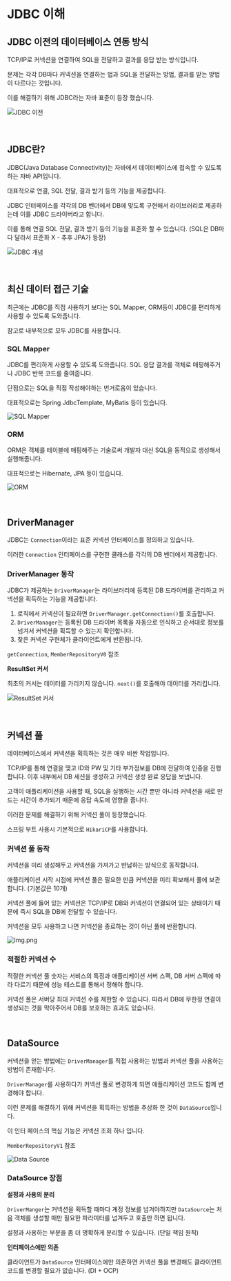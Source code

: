 # JDBC 이해

## JDBC 이전의 데이터베이스 연동 방식

TCP/IP로 커넥션을 연결하여 SQL을 전달하고 결과를 응답 받는 방식입니다.

문제는 각각 DB마다 커넥션을 연결하는 법과 SQL을 전달하는 방법, 결과를 받는 방법이 다르다는 것입니다.

이를 해결하기 위해 JDBC라는 자바 표준이 등장 했습니다.

![JDBC 이전](../image/before_jdbc.png)

<br>

## JDBC란?

JDBC(Java Database Connectivity)는 자바에서 데이터베이스에 접속할 수 있도록 하는 자바 API입니다.

대표적으로 연결, SQL 전달, 결과 받기 등의 기능을 제공합니다.

JDBC 인터페이스를 각각의 DB 벤더에서 DB에 맞도록 구현해서 라이브러리로 제공하는데 이를 JDBC 드라이버라고 합니다.

이를 통해 연결 SQL 전달, 결과 받기 등의 기능을 표준화 할 수 있습니다. (SQL은 DB마다 달라서 표준화 X - 추후 JPA가 등장)

![JDBC 개념](../image/jdbc_notion.png)

<br>

## 최신 데이터 접근 기술

최근에는 JDBC를 직접 사용하기 보다는 SQL Mapper, ORM등이 JDBC를 편리하게 사용할 수 있도록 도와줍니다.

참고로 내부적으로 모두 JDBC를 사용합니다.

### SQL Mapper

JDBC를 편리하게 사용할 수 있도록 도와줍니다. SQL 응답 결과를 객체로 매핑해주거나 JDBC 반복 코드를 줄여줍니다.

단점으로는 SQL을 직접 작성해야하는 번거로움이 있습니다.

대표적으로는 Spring JdbcTemplate, MyBatis 등이 있습니다.

![SQL Mapper](../image/sql_mapper.png)

### ORM

ORM은 객체를 테이블에 매핑해주는 기술로써 개발자 대신 SQL을 동적으로 생성해서 실행해줍니다.

대표적으로는 Hibernate, JPA 등이 있습니다.

![ORM](../image/orm.png)

<br>

## DriverManager

JDBC는 `Connection`이라는 표준 커넥션 인터페이스를 정의하고 있습니다.

이러한 `Connection` 인터페이스를 구현한 클래스를 각각의 DB 벤더에서 제공합니다.

### DriverManager 동작

JDBC가 제공하는 `DriverManager`는 라이브러리에 등록된 DB 드라이버를 관리하고 커넥션을 획득하는 기능을 제공합니다.

1. 로직에서 커넥션이 필요하면 `DriverManager.getConnection()`를 호출합니다.
2. `DriverManager`는 등록된 DB 드라이버 목록을 자동으로 인식하고 순서대로 정보를 넘겨서 커넥션을 획득할 수 있는지 확인합니다.
3. 찾은 커넥션 구현체가 클라이언트에게 반환됩니다.

`getConnection`, `MemberRepositoryV0` 참조 

**ResultSet 커서**

최초의 커서는 데이터를 가리키지 않습니다. `next()`를 호출해야 데이터를 가리킵니다.

![ResultSet 커서](../image/resultset_cursor.png)

<br>

## 커넥션 풀

데이터베이스에서 커넥션을 획득하는 것은 매우 비싼 작업입니다.

TCP/IP를 통해 연결을 맺고 ID와 PW 및 기타 부가정보를 DB에 전달하여 인증을 진행합니다. 이후 내부에서 DB 세션을 생성하고 커넥션 생성 완료 응답을 보냅니다.

고객이 애플리케이션을 사용할 때, SQL을 실행하는 시간 뿐만 아니라 커넥션을 새로 만드는 시간이 추가되기 때문에 응답 속도에 영향을 줍니다.

이러한 문제를 해결하기 위해 커넥션 풀이 등장했습니다.

스프링 부트 사용시 기본적으로 `HikariCP`를 사용합니다.

### 커넥션 풀 동작

커넥션을 미리 생성해두고 커넥션을 가져가고 반납하는 방식으로 동작합니다.

애플리케이션 시작 시점에 커넥션 풀은 필요한 만큼 커넥션을 미리 확보해서 풀에 보관합니다. (기본값은 10개)

커넥션 풀에 들어 있는 커넥션은 TCP/IP로 DB와 커넥션이 연결되어 있는 상태이기 때문에 즉시 SQL을 DB에 전달할 수 있습니다.

커넥션을 모두 사용하고 나면 커넥션을 종료하는 것이 아닌 풀에 반환합니다.

![img.png](../image/connection_pool.png)

### 적절한 커넥션 수

적절한 커넥션 풀 숫자는 서비스의 특징과 애플리케이션 서버 스펙, DB 서버 스펙에 따라 다르기 때문에 성능 테스트를 통해서 정해야 합니다.

커넥션 풀은 서버당 최대 커넥션 수를 제한할 수 있습니다. 따라서 DB에 무한정 연결이 생성되는 것을 막아주어서 DB를 보호하는 효과도 있습니다.

<br>

## DataSource

커넥션을 얻는 방법에는 `DriverManager`를 직접 사용하는 방법과 커넥션 풀을 사용하는 방법이 존재합니다.

`DriverManager`를 사용하다가 커넥션 풀로 변경하게 되면 애플리케이션 코드도 함께 변경해야 합니다.

이런 문제를 해결하기 위해 커넥션을 획득하는 방법을 추상화 한 것이 `DataSource`입니다.

이 인터 페이스의 핵심 기능은 커넥션 조회 하나 입니다.

`MemberRepositoryV1` 참조

![Data Source](../image/data_source.png)

### DataSource 장점

**설정과 사용의 분리**

`DriverManger`는 커넥션을 획득할 때마다 계정 정보를 넘겨야하지만 
`DataSource`는 처음 객체를 생성할 때만 필요한 파라미터를 넘겨두고 호출만 하면 됩니다.

설정과 사용하는 부분을 좀 더 명확하게 분리할 수 있습니다. (단일 책임 원칙)

**인터페이스에만 의존**

클라이언트가 `DataSource` 인터페이스에만 의존하면 커넥션 풀을 변경해도 클라이언트 코드를 변경할 필요가 없습니다. (DI + OCP)
